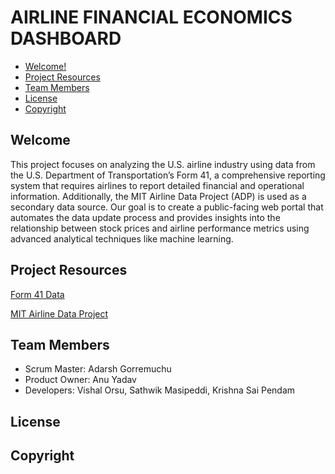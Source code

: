 # AIRLINE FINANCIAL ECONOMICS DASHBOARD
- [Welcome!](#welcome)
- [Project Resources](#project-resources)
- [Team Members](#team-members)
- [License](#license)
- [Copyright](#copyright)

## Welcome

  This project focuses on analyzing the U.S. airline industry using data from the U.S. Department of Transportation’s Form 41, a comprehensive reporting system that requires airlines to report detailed financial and operational information. Additionally, the MIT Airline Data Project (ADP) is used as a secondary data source. Our goal is to create a public-facing web portal that automates the data update process and provides insights into the relationship between stock prices and airline performance metrics using advanced analytical techniques like machine learning.

## Project Resources
  [Form 41 Data](https://www.transtats.bts.gov/databases.asp?20=E&Z1qr_VQ=E&Z1qr_Qr5p=N8vn6v10&f7owrp6_VQF=D)

  [MIT Airline Data Project](https://web.mit.edu/airlinedata/www/AboutUs.html)

## Team Members
- Scrum Master: Adarsh Gorremuchu
- Product Owner: Anu Yadav
- Developers: Vishal Orsu, Sathwik Masipeddi, Krishna Sai Pendam
  
## License
## Copyright
  
  
